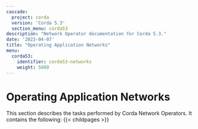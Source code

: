 ```yaml
---
cascade:
  project: corda
  version: 'Corda 5.3'
  section_menu: corda53
description: "Network Operator documentation for Corda 5.3."
date: '2023-04-07'
title: "Operating Application Networks"
menu:
  corda53:
    identifier: corda53-networks
    weight: 5000
---
```

# Operating Application Networks

This section describes the tasks performed by Corda Network Operators. It contains the following:
{{< childpages >}}
